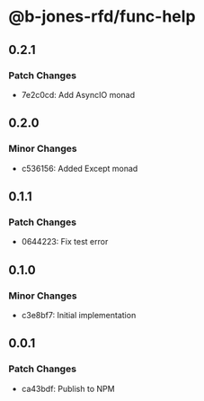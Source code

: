 # @b-jones-rfd/func-help

## 0.2.1

### Patch Changes

- 7e2c0cd: Add AsyncIO monad

## 0.2.0

### Minor Changes

- c536156: Added Except monad

## 0.1.1

### Patch Changes

- 0644223: Fix test error

## 0.1.0

### Minor Changes

- c3e8bf7: Initial implementation

## 0.0.1

### Patch Changes

- ca43bdf: Publish to NPM
